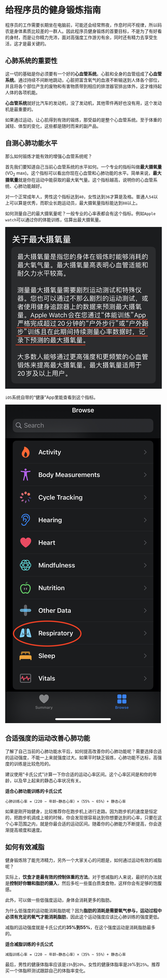 # 给程序员的健身锻炼指南

程序员的工作需要长期坐在电脑前，可能还会经常熬夜，作息时间不规律，所以码农是身体素质比较差的一群人。因此程序员健身锻炼的首要目标，不是为了有好看的身材，而是让你精力充沛，面对高强度工作游刃有余，同时还有精力去享受生活，这才是最关键的。

## 心肺系统的重要性

这一切的基础是你必须要有一个好的**心血管系统**。心脏和全身的血管组成了**心血管系统**。通过持续不间断地跳动，心脏把富含氧气的血液不断输送到人体各个部位，并且将各个部位产生的废物和有害物质带到相应的排泄器官排出体外，这才维持起人体的各项机能。

**心血管系统**就好比汽车的发动机，没了发动机，其他零件再好也没有用，这个发动机是最重要的。

如果通过运动，让心肌得到有效的锻炼，那受益的是整个心血管系统。至于体重的減轻、体型的变化，这些都是随时而来的副产品。

## 自测心肺功能水平

那么如何锻炼才能有效的增强心血管系统呢？

首先我们要知道自己当前心血管系统的水平如何。一个专业的指标叫做**最大摄氧量**(VO<sub>2</sub> max)。这个指标可以看出你现在心血管和心肺功能的水平。简单来说，**最大摄氧量**就是你在运动中能获取的最大氧气量。这个指标越高，说明你的心血管系统、心肺功能越好。

对一个正常成年人，男性这个指标达到`40`，女性达到`36`才算是及格。普通人`54`以上可以算是优秀，而职业长跑运动员，最大摄氧量指标能达到`88`以上。

如何测量自己的最大摄氧量呢？一般专业的心率表都会有这个指标。例如`Apple watch`可以通过你的体能训练，估算出最大摄氧量。

![vo2max](./media/vo2max.jpg)

`iOS`系统自带的“健康”App里能查看到这个指标。

![health](./media/health.jpeg)

## 合适强度的运动改善心肺功能

了解了自己当前的心肺功能水平后，如何提高改善你的心肺功能呢？需要选择合适的运动强度，不能一上来就强度过大。如果平时缺乏锻炼，心肺功能不达标，高强度的训练是比较危险的。

建议使用“卡氏公式”计算一下你合适的运动心率区间。这个心率区间是和你的年龄，以及早上起来的静态心率状况有关。

**适合心肺功能训练的卡氏公式**

```
心肺训练心率 =（220 − 年龄−静态心率）×（55% ~ 65%）+ 静态心率
```

如果是刚开始健身，比较推荐你在跑步机上进行走路。因为跑步机的速度是恒定的，把跑步机调成上坡的时候，你会发现很容易达到你想要达到的心率，只要在这个心率范围之内，就是你最合适的运动区间。随着你的心肺能力不断提高，你会逐渐提高坡度和速度。

## 如何有效减脂

健身锻炼除了能充沛精力，另外一个大家关心的问题是，如何通过运动有效的减脂呢？

实际上，**饮食才是最有效的控制体重的方法**。对于想减脂的人来说，最好的办法就是**控制好你糖和脂肪的摄入**，然后多吃一些蛋白质类食物，这样你会有足够的饱腹感。

此外，可以做一些低强度运动，身体会消耗更多的脂肪。

为什么低强度的运动能消耗脂肪呢？因为**脂肪的消耗是需要氧气参与，运动过程中必须有充足的氧气才能消耗脂肪**，因此这个运动强度应该比心肺训练的强度更低。

减脂的运动强度就是卡氏公式的**35%到55%**，在这个强度运动是消耗脂肪最多的。

**适合减脂训练的卡氏公式**

```
减脂训练心率 =（220 − 年龄−静态心率）×（35% ~ 55%）+ 静态心率
```

最后，男性的健康体脂率应该是`15%`到`20%`，女性的健康体脂率是`20`%到`25%`。推荐买一个体脂秤测试跟踪自己的体脂率变化。